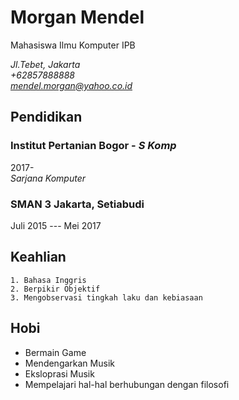 # Morgan Mendel

Mahasiswa Ilmu Komputer IPB

*Jl.Tebet, Jakarta*\
*+62857888888*\
*mendel.morgan@yahoo.co.id*

## Pendidikan
### Institut Pertanian Bogor - *S Komp*

2017-\
*Sarjana Komputer*

### SMAN 3 Jakarta, Setiabudi

Juli 2015 --- Mei 2017

## Keahlian
    1. Bahasa Inggris
    2. Berpikir Objektif
    3. Mengobservasi tingkah laku dan kebiasaan

## Hobi
 - Bermain Game
 - Mendengarkan Musik   
 - Eksloprasi Musik
 - Mempelajari hal-hal berhubungan dengan filosofi


